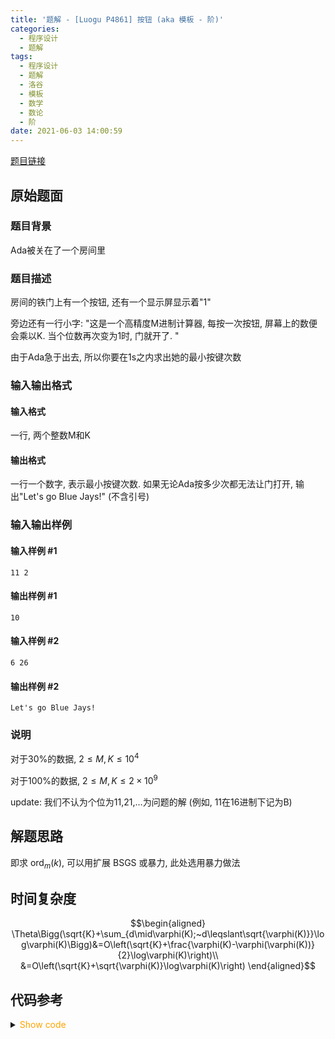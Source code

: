 ```yaml
---
title: '题解 - [Luogu P4861] 按钮 (aka 模板 - 阶)'
categories:
  - 程序设计
  - 题解
tags:
  - 程序设计
  - 题解
  - 洛谷
  - 模板
  - 数学
  - 数论
  - 阶
date: 2021-06-03 14:00:59
---
```


[题目链接](https://www.luogu.com.cn/problem/P4861)

<!-- more -->

## 原始题面

### 题目背景

Ada被关在了一个房间里

### 题目描述

房间的铁门上有一个按钮, 还有一个显示屏显示着"1"

旁边还有一行小字: "这是一个高精度M进制计算器, 每按一次按钮, 屏幕上的数便会乘以K. 当个位数再次变为1时, 门就开了. "

由于Ada急于出去, 所以你要在1s之内求出她的最小按键次数

### 输入输出格式

#### 输入格式

一行, 两个整数M和K

#### 输出格式

一行一个数字, 表示最小按键次数.  如果无论Ada按多少次都无法让门打开, 输出"Let's go Blue Jays!" (不含引号)

### 输入输出样例

#### 输入样例 #1

```input1
11 2
```

#### 输出样例 #1

```output1
10
```

#### 输入样例 #2

```input2
6 26
```

#### 输出样例 #2

```output2
Let's go Blue Jays!
```

### 说明

对于30%的数据, $2\leq M,K\leq10^4$

对于100%的数据, $2\leq M,K\leq2\times 10^{9}$

update: 我们不认为个位为11,21,...为问题的解 (例如, 11在16进制下记为B)

## 解题思路

即求 $\operatorname{ord}_m(k)$, 可以用扩展 BSGS 或暴力, 此处选用暴力做法

## 时间复杂度

$$\begin{aligned}
  \Theta\Bigg(\sqrt{K}+\sum_{d\mid\varphi(K);~d\leqslant\sqrt{\varphi(K)}}\log\varphi(K)\Bigg)&=O\left(\sqrt{K}+\frac{\varphi(K)-\varphi(\varphi(K))}{2}\log\varphi(K)\right)\\
  &=O\left(\sqrt{K}+\sqrt{\varphi(K)}\log\varphi(K)\right)
\end{aligned}$$

## 代码参考

<details>
<summary><font color='orange'>Show code</font></summary>

```cpp
/*
 * @Author: Tifa
 * @LastEditTime: 2021-06-03 14:00:59
 * @Description: Luogu P4861
 */
#include <bits/stdc++.h>
using namespace std;
using i64 = int64_t;
i64 qpow(i64 a, i64 b, i64 mod) {
    i64 res = 1;
    for (; b; b >>= 1, a = a * a % mod)
        if (b & 1) res = res * a % mod;
    return res;
}
i64 phi(i64 n) {
    i64 ans = n;
    for (int i = 2; i <= sqrt(n); ++i)
        if (n % i == 0) {
            ans = ans / i * (i - 1);
            while (n % i == 0) n /= i;
        }
    if (n > 1) ans = ans / n * (n - 1);
    return ans;
}

int main() {
    i64 m, k;
    cin >> m >> k;
    if (__gcd(m, k) > 1) {
        cout << "Let's go Blue Jays!" << endl;
        return 0;
    }
    i64 phim = phi(m);
    i64 ans = INT64_MAX;
    for (i64 i = 1; i <= sqrt(phim); ++i)
        if (phim % i == 0) {
            if (qpow(k, i, m) == 1) {
                ans = min(ans, i);
                break;
            } else if (qpow(k, phim / i, m) == 1)
                ans = min(ans, phim / i);
        }
    cout << ans;
}
```

</details>
